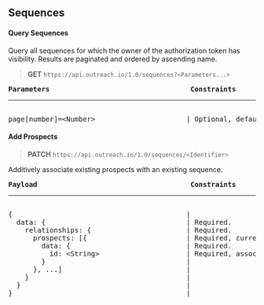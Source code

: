 Sequences
---------

#### Query Sequences

Query all sequences for which the owner of the authorization token has visibility.  Results are paginated and ordered by ascending name.

> **GET** `https://api.outreach.io/1.0/sequences?<Parameters...>`

<pre>
<b>Parameters</b>                                  <b>Constraints</b>
<hr/>
page[number]=&lt;Number&gt;                      | Optional, default: 1.
</pre>

#### Add Prospects

> **PATCH** `https://api.outreach.io/1.0/sequences/<Identifier>`

Additively associate existing prospects with an existing sequence.

<pre>
<b>Payload</b>                                     <b>Constraints</b>
<hr/>
{                                          |
  data: {                                  | Required.
    relationships: {                       | Required.
      prospects: [{                        | Required, currently no upper limit on prospects set size (minimum: single entry).
        data: {                            | Required.
          id: &lt;String&gt;                     | Required, associated type is implicitly "prospect"
        }                                  |
      }, ...]                              |
    }                                      |
  }                                        |
}                                          |
</pre>
